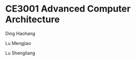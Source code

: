 CE3001 Advanced Computer Architecture
=====================================
Ding Haohang

Lu Mengjiao

Lu Shengliang
